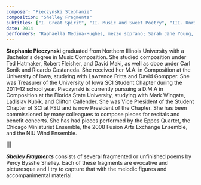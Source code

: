 ```yaml
---
composer: "Pieczynski Stephanie"
composition: "Shelley Fragments"
subtitles: ["I. Great Spirit", "II. Music and Sweet Poetry", "III. Unrisen Splendour of the Brightest Sun", "IV. The Deserts of Dim Sleep", "V. A Wanderer"]
date: 2014
performers: "Raphaella Medina-Hughes, mezzo soprano; Sarah Jane Young, alto flute; Julia Veit, piano"
---
```

**Stephanie Pieczynski** graduated from Northern Illinois University with a Bachelor's degree in Music Composition. She studied composition under Ted Hatmaker, Robert Fleisher, and David Maki, as well as oboe under Carl Sonik and Ricardo Castaneda. She received her M.A. in Composition at the University of Iowa, studying with Lawrence Fritts and David Gompper. She was Treasurer of the University of Iowa SCI Student Chapter during the 2011–12 school year. Pieczynski is currently pursuing a D.M.A in Composition at the Florida State University, studying with Mark Wingate, Ladislav Kubík, and Clifton Callender. She was Vice President of the Student Chapter of SCI at FSU and is now President of the Chapter. She has been commissioned by many colleagues to compose pieces for recitals and benefit concerts. She has had pieces performed by the Eppes Quartet, the Chicago Miniaturist Ensemble, the 2008 Fusion Arts Exchange Ensemble, and the NIU Wind Ensemble.

|||

**_Shelley Fragments_** consists of several fragmented or unfinished poems by Percy Bysshe Shelley. Each of these fragments are evocative and picturesque and I try to capture that with the melodic figures and accompanimental material.